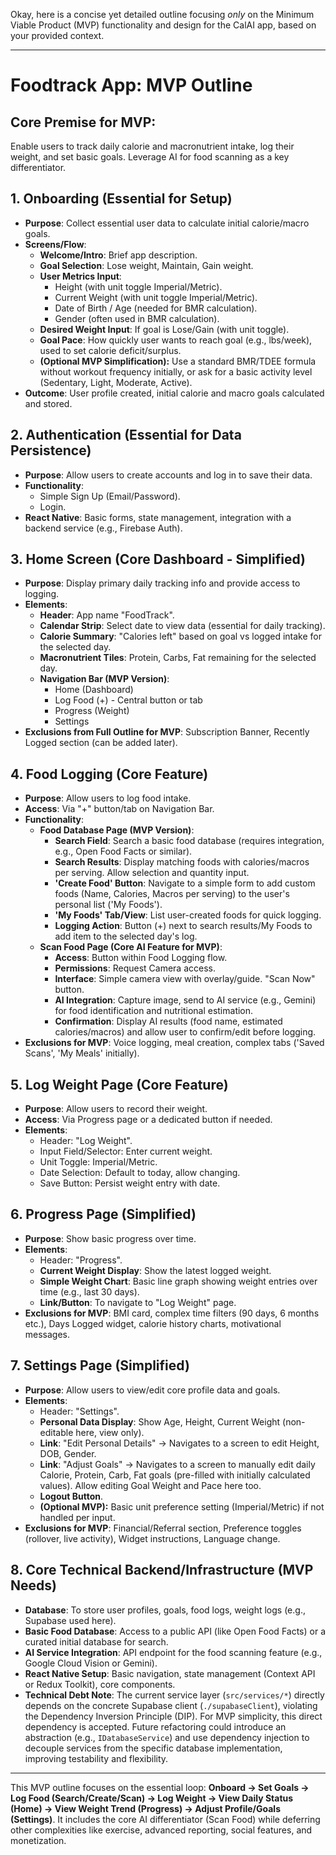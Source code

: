 Okay, here is a concise yet detailed outline focusing *only* on the Minimum Viable Product (MVP) functionality and design for the CalAI app, based on your provided context.

---

# Foodtrack App: MVP Outline

## Core Premise for MVP:
Enable users to track daily calorie and macronutrient intake, log their weight, and set basic goals. Leverage AI for food scanning as a key differentiator.

## 1. Onboarding (Essential for Setup)
* **Purpose**: Collect essential user data to calculate initial calorie/macro goals.
* **Screens/Flow**:
    * **Welcome/Intro**: Brief app description.
    * **Goal Selection**: Lose weight, Maintain, Gain weight.
    * **User Metrics Input**:
        * Height (with unit toggle Imperial/Metric).
        * Current Weight (with unit toggle Imperial/Metric).
        * Date of Birth / Age (needed for BMR calculation).
        * Gender (often used in BMR calculation).
    * **Desired Weight Input**: If goal is Lose/Gain (with unit toggle).
    * **Goal Pace**: How quickly user wants to reach goal (e.g., lbs/week), used to set calorie deficit/surplus.
    * **(Optional MVP Simplification):** Use a standard BMR/TDEE formula without workout frequency initially, or ask for a basic activity level (Sedentary, Light, Moderate, Active).
* **Outcome**: User profile created, initial calorie and macro goals calculated and stored.

## 2. Authentication (Essential for Data Persistence)
* **Purpose**: Allow users to create accounts and log in to save their data.
* **Functionality**:
    * Simple Sign Up (Email/Password).
    * Login.
* **React Native**: Basic forms, state management, integration with a backend service (e.g., Firebase Auth).

## 3. Home Screen (Core Dashboard - Simplified)
* **Purpose**: Display primary daily tracking info and provide access to logging.
* **Elements**:
    * **Header**: App name "FoodTrack".
    * **Calendar Strip**: Select date to view data (essential for daily tracking).
    * **Calorie Summary**: "Calories left" based on goal vs logged intake for the selected day.
    * **Macronutrient Tiles**: Protein, Carbs, Fat remaining for the selected day.
    * **Navigation Bar (MVP Version)**:
        * Home (Dashboard)
        * Log Food (+) - Central button or tab
        * Progress (Weight)
        * Settings
* **Exclusions from Full Outline for MVP**: Subscription Banner, Recently Logged section (can be added later).

## 4. Food Logging (Core Feature)
* **Purpose**: Allow users to log food intake.
* **Access**: Via "+" button/tab on Navigation Bar.
* **Functionality**:
    * **Food Database Page (MVP Version)**:
        * **Search Field**: Search a basic food database (requires integration, e.g., Open Food Facts or similar).
        * **Search Results**: Display matching foods with calories/macros per serving. Allow selection and quantity input.
        * **'Create Food' Button**: Navigate to a simple form to add custom foods (Name, Calories, Macros per serving) to the user's personal list ('My Foods').
        * **'My Foods' Tab/View**: List user-created foods for quick logging.
        * **Logging Action**: Button (+) next to search results/My Foods to add item to the selected day's log.
    * **Scan Food Page (Core AI Feature for MVP)**:
        * **Access**: Button within Food Logging flow.
        * **Permissions**: Request Camera access.
        * **Interface**: Simple camera view with overlay/guide. "Scan Now" button.
        * **AI Integration**: Capture image, send to AI service (e.g., Gemini) for food identification and nutritional estimation.
        * **Confirmation**: Display AI results (food name, estimated calories/macros) and allow user to confirm/edit before logging.
* **Exclusions for MVP**: Voice logging, meal creation, complex tabs ('Saved Scans', 'My Meals' initially).

## 5. Log Weight Page (Core Feature)
* **Purpose**: Allow users to record their weight.
* **Access**: Via Progress page or a dedicated button if needed.
* **Elements**:
    * Header: "Log Weight".
    * Input Field/Selector: Enter current weight.
    * Unit Toggle: Imperial/Metric.
    * Date Selection: Default to today, allow changing.
    * Save Button: Persist weight entry with date.

## 6. Progress Page (Simplified)
* **Purpose**: Show basic progress over time.
* **Elements**:
    * Header: "Progress".
    * **Current Weight Display**: Show the latest logged weight.
    * **Simple Weight Chart**: Basic line graph showing weight entries over time (e.g., last 30 days).
    * **Link/Button**: To navigate to "Log Weight" page.
* **Exclusions for MVP**: BMI card, complex time filters (90 days, 6 months etc.), Days Logged widget, calorie history charts, motivational messages.

## 7. Settings Page (Simplified)
* **Purpose**: Allow users to view/edit core profile data and goals.
* **Elements**:
    * Header: "Settings".
    * **Personal Data Display**: Show Age, Height, Current Weight (non-editable here, view only).
    * **Link**: "Edit Personal Details" -> Navigates to a screen to edit Height, DOB, Gender.
    * **Link**: "Adjust Goals" -> Navigates to a screen to manually edit daily Calorie, Protein, Carb, Fat goals (pre-filled with initially calculated values). Allow editing Goal Weight and Pace here too.
    * **Logout Button**.
    * **(Optional MVP):** Basic unit preference setting (Imperial/Metric) if not handled per input.
* **Exclusions for MVP**: Financial/Referral section, Preference toggles (rollover, live activity), Widget instructions, Language change.

## 8. Core Technical Backend/Infrastructure (MVP Needs)
* **Database**: To store user profiles, goals, food logs, weight logs (e.g., Supabase used here).
* **Basic Food Database**: Access to a public API (like Open Food Facts) or a curated initial database for search.
* **AI Service Integration**: API endpoint for the food scanning feature (e.g., Google Cloud Vision or Gemini).
* **React Native Setup**: Basic navigation, state management (Context API or Redux Toolkit), core components.
* **Technical Debt Note**: The current service layer (`src/services/*`) directly depends on the concrete Supabase client (`./supabaseClient`), violating the Dependency Inversion Principle (DIP). For MVP simplicity, this direct dependency is accepted. Future refactoring could introduce an abstraction (e.g., `IDatabaseService`) and use dependency injection to decouple services from the specific database implementation, improving testability and flexibility.

---

This MVP outline focuses on the essential loop: **Onboard -> Set Goals -> Log Food (Search/Create/Scan) -> Log Weight -> View Daily Status (Home) -> View Weight Trend (Progress) -> Adjust Profile/Goals (Settings)**. It includes the core AI differentiator (Scan Food) while deferring other complexities like exercise, advanced reporting, social features, and monetization.